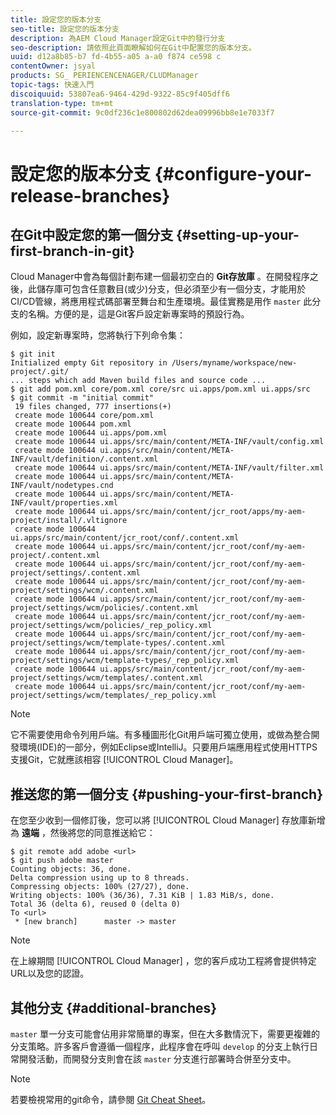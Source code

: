```yaml
---
title: 設定您的版本分支
seo-title: 設定您的版本分支
description: 為AEM Cloud Manager設定Git中的發行分支
seo-description: 請依照此頁面瞭解如何在Git中配置您的版本分支。
uuid: d12a8b85-b7 fd-4b55-a05 a-a0 f874 ce598 c
contentOwner: jsyal
products: SG_ PERIENCENCENAGER/CLUDManager
topic-tags: 快速入門
discoiquuid: 53807ea6-9464-429d-9322-85c9f405dff6
translation-type: tm+mt
source-git-commit: 9c0df236c1e800802d62dea09996bb8e1e7033f7

---
```



# 設定您的版本分支 {#configure-your-release-branches}

## 在Git中設定您的第一個分支 {#setting-up-your-first-branch-in-git}

Cloud Manager中會為每個計劃布建一個最初空白的 **Git存放庫** 。在開發程序之後，此儲存庫可包含任意數目(或少)分支，但必須至少有一個分支，才能用於CI/CD管線，將應用程式碼部署至舞台和生產環境。最佳實務是用作 `master` 此分支的名稱。方便的是，這是Git客戶設定新專案時的預設行為。

例如，設定新專案時，您將執行下列命令集：

```shell
$ git init
Initialized empty Git repository in /Users/myname/workspace/new-project/.git/
... steps which add Maven build files and source code ...
$ git add pom.xml core/pom.xml core/src ui.apps/pom.xml ui.apps/src
$ git commit -m "initial commit"
 19 files changed, 777 insertions(+)
 create mode 100644 core/pom.xml
 create mode 100644 pom.xml
 create mode 100644 ui.apps/pom.xml
 create mode 100644 ui.apps/src/main/content/META-INF/vault/config.xml
 create mode 100644 ui.apps/src/main/content/META-INF/vault/definition/.content.xml
 create mode 100644 ui.apps/src/main/content/META-INF/vault/filter.xml
 create mode 100644 ui.apps/src/main/content/META-INF/vault/nodetypes.cnd
 create mode 100644 ui.apps/src/main/content/META-INF/vault/properties.xml
 create mode 100644 ui.apps/src/main/content/jcr_root/apps/my-aem-project/install/.vltignore
 create mode 100644 ui.apps/src/main/content/jcr_root/conf/.content.xml
 create mode 100644 ui.apps/src/main/content/jcr_root/conf/my-aem-project/.content.xml
 create mode 100644 ui.apps/src/main/content/jcr_root/conf/my-aem-project/settings/.content.xml
 create mode 100644 ui.apps/src/main/content/jcr_root/conf/my-aem-project/settings/wcm/.content.xml
 create mode 100644 ui.apps/src/main/content/jcr_root/conf/my-aem-project/settings/wcm/policies/.content.xml
 create mode 100644 ui.apps/src/main/content/jcr_root/conf/my-aem-project/settings/wcm/policies/_rep_policy.xml
 create mode 100644 ui.apps/src/main/content/jcr_root/conf/my-aem-project/settings/wcm/template-types/.content.xml
 create mode 100644 ui.apps/src/main/content/jcr_root/conf/my-aem-project/settings/wcm/template-types/_rep_policy.xml
 create mode 100644 ui.apps/src/main/content/jcr_root/conf/my-aem-project/settings/wcm/templates/.content.xml
 create mode 100644 ui.apps/src/main/content/jcr_root/conf/my-aem-project/settings/wcm/templates/_rep_policy.xml
```

>[!NOTE]
>
>它不需要使用命令列用戶端。有多種圖形化Git用戶端可獨立使用，或做為整合開發環境(IDE)的一部分，例如Eclipse或IntelliJ。只要用戶端應用程式使用HTTPS支援Git，它就應該相容 [!UICONTROL Cloud Manager]。

## 推送您的第一個分支 {#pushing-your-first-branch}

在您至少收到一個修訂後，您可以將 [!UICONTROL Cloud Manager] 存放庫新增為 **遠端** ，然後將您的同意推送給它：

```shell
$ git remote add adobe <url>
$ git push adobe master
Counting objects: 36, done.
Delta compression using up to 8 threads.
Compressing objects: 100% (27/27), done.
Writing objects: 100% (36/36), 7.31 KiB | 1.83 MiB/s, done.
Total 36 (delta 6), reused 0 (delta 0)
To <url>
 * [new branch]      master -> master
```

>[!NOTE]
>
>在上線期間 [!UICONTROL Cloud Manager] ，您的客戶成功工程將會提供特定URL以及您的認證。

## 其他分支 {#additional-branches}

`master` 單一分支可能會佔用非常簡單的專案，但在大多數情況下，需要更複雜的分支策略。許多客戶會遵循一個程序，此程序會在呼叫 `develop` 的分支上執行日常開發活動，而開發分支則會在該 `master` 分支進行部署時合併至分支中。

>[!NOTE]
>
>若要檢視常用的git命令，請參閱 [Git Cheat Sheet](https://github.github.com/training-kit/downloads/github-git-cheat-sheet)。
